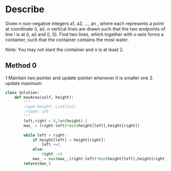 # Describe
Given n non-negative integers a1, a2, ..., an , where each represents a point at coordinate (i, ai). n vertical lines are drawn such that the two endpoints of line i is at (i, ai) and (i, 0). Find two lines, which together with x-axis forms a container, such that the container contains the most water.

Note: You may not slant the container and n is at least 2.

## Method 0
1 Maintain two pointer and update pointer whenever it is smaller one
2. update maximum
```python
class Solution:
    def maxArea(self, height):
        """
        :type height: List[int]
        :rtype: int
        """
        left,right = 0,len(height)-1
        max_ = (right-left)*min(height[left],height[right])
        
        while left < right:
            if height[left] < height[right]:
                left +=1
            else:
                right -=1
            max_ = max(max_,(right-left)*min(height[left],height[right]))
        return(max_)
```
